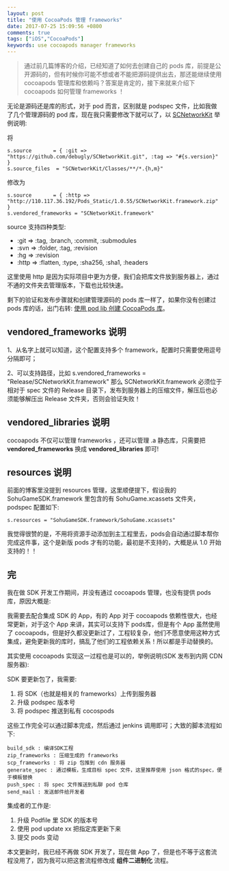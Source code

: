 ```yaml
---
layout: post
title: "使用 CocoaPods 管理 frameworks"
date: 2017-07-25 15:09:56 +0800
comments: true
tags: ["iOS","CocoaPods"]
keywords: use cocoapods manager frameworks
---
```


> 通过前几篇博客的介绍，已经知道了如何去创建自己的 pods 库，前提是公开源码的，但有时候你可能不想或者不能把源码提供出去，那还能继续使用 cocoapods 管理库和依赖吗？答案是肯定的，接下来就来介绍下 cocoapods 如何管理 frameworks ！

无论是源码还是库的形式，对于 pod 而言，区别就是 podspec 文件，比如我做了几个管理源码的 pod 库，现在我只需要修改下就可以了，以 [SCNetworkKit](https://github.com/debugly/SCNetworkKit) 举例说明:

将

```
s.source       = { :git => "https://github.com/debugly/SCNetworkKit.git", :tag => "#{s.version}" }
s.source_files  = "SCNetworkKit/Classes/**/*.{h,m}"
```

修改为

```
s.source       = { :http => "http://110.117.36.192/Pods_Static/1.0.55/SCNetworkKit.framework.zip" }
s.vendored_frameworks = "SCNetworkKit.framework"
```

source 支持四种类型:

- :git => :tag, :branch, :commit, :submodules
- :svn => :folder, :tag, :revision
- :hg => :revision
- :http => :flatten, :type, :sha256, :sha1, :headers

这里使用 http 是因为实际项目中更为方便，我们会把库文件放到服务器上，通过不通的文件夹去管理版本，下载也比较快速。

剩下的验证和发布步骤就和创建管理源码的 pods 库一样了，如果你没有创建过 pods 库的话，出门右转: [使用 pod lib 创建 CocoaPods 库](/2017/07/24-pod-lib-create.html)。

## vendored_frameworks 说明

1、从名字上就可以知道，这个配置支持多个 framework，配置时只需要使用逗号分隔即可；

2、可以支持路径，比如 s.vendored_frameworks = "Release/SCNetworkKit.framework" 那么 SCNetworkKit.framework 必须位于相对于 spec 文件的 Release 目录下，发布到服务器上的压缩文件，解压后也必须能够解压出 Release 文件夹，否则会验证失败！

## vendored_libraries 说明

cocoapods 不仅可以管理 frameworks ，还可以管理 .a 静态库，只需要把 **vendored_frameworks** 换成 **vendored_libraries** 即可!

## resources 说明

前面的博客里没提到 resources 管理，这里顺便提下，假设我的 SohuGameSDK.framework 里包含的有 SohuGame.xcassets 文件夹，podspec 配置如下:

```
s.resources = "SohuGameSDK.framework/SohuGame.xcassets"
```

我觉得很赞的是，不用将资源手动添加到主工程里去，pods会自动通过脚本帮你完成这件事，这个是新版 pods 才有的功能，最初是不支持的，大概是从 1.0 开始支持的！！

## 完

我在做 SDK 开发工作期间，并没有通过 cocoapods 管理，也没有提供 pods 库，原因大概是:

我需要去配合集成 SDK 的 App，有的 App 对于 cocoapods 依赖性很大，也经常更新，对于这个 App 来讲，其实可以支持下 pods库，但是有个 App 虽然使用了 cocoapods，但是好久都没更新过了，工程较复杂，他们不愿意使用这种方式集成，避免更新我的库时，搞乱了他们的工程依赖关系！所以都是手动替换的。

其实使用 cocoapods 实现这一过程也是可以的，举例说明(SDK 发布到内网 CDN服务器):

SDK 要更新包了，我需要:

1. 将 SDK（也就是相关的 frameworks）上传到服务器
2. 升级 podspec 版本号
3. 将 podspec 推送到私有 cocospods

这些工作完全可以通过脚本完成，然后通过 jenkins 调用即可；大致的脚本流程如下:

```
build_sdk : 编译SDK工程
zip_frameworks : 压缩生成的 frameworks
scp_frameworks : 将 zip 包推到 cdn 服务器
generate_spec : 通过模板，生成目标 spec 文件，这里推荐使用 json 格式的spec，便于模板替换
push_spec : 将 spec 文件推送到私聊 pod 仓库
send_mail : 发送邮件给开发者
```

集成者的工作是:

1. 升级 Podfile 里 SDK 的版本号
2. 使用 pod update xx 把指定库更新下来
3. 提交 pods 变动

本文更新时，我已经不再做 SDK 开发了，现在做 App 了，但是也不等于这套流程没用了，因为我可以把这套流程修改成 **组件二进制化** 流程。